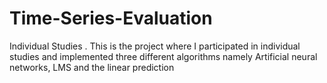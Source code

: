 # Time-Series-Evaluation
Individual Studies . This is the project where I participated in individual studies and implemented three different algorithms
namely Artificial neural networks, LMS and the linear prediction

